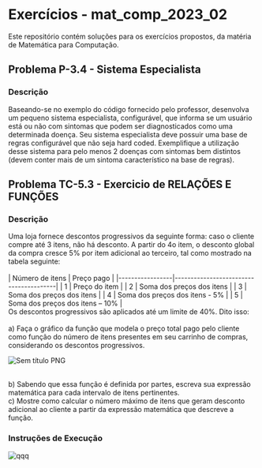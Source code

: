 # Exercícios - mat_comp_2023_02

Este repositório contém soluções para os exercícios propostos, da matéria de Matemática para Computação.

## Problema P-3.4 - Sistema Especialista

### Descrição
Baseando-se no exemplo do código fornecido pelo professor, desenvolva um pequeno
sistema especialista, configurável, que informa se um usuário está ou não com sintomas que
podem ser diagnosticados como uma determinada doença. Seu sistema especialista deve
possuir uma base de regras configurável que não seja hard coded. Exemplifique a utilização
desse sistema para pelo menos 2 doenças com sintomas bem distintos (devem conter mais de
um sintoma característico na base de regras). 

## Problema TC-5.3 - Exercicio de RELAÇÕES E FUNÇÕES

### Descrição
Uma loja fornece descontos progressivos da seguinte forma: caso o cliente compre até
3 itens, não há desconto. A partir do 4o item, o desconto global da compra cresce 5% por item
adicional ao terceiro, tal como mostrado na tabela seguinte:  
<br>
| Número de itens | Preço pago                             |
|-----------------|----------------------------------------|
| 1               | Preço do item                          |
| 2               | Soma dos preços dos itens              |
| 3               | Soma dos preços dos itens              |
| 4               | Soma dos preços dos itens - 5%         |
| 5               | Soma dos preços dos itens – 10%        |
<br>
Os descontos progressivos são aplicados até um limite de 40%. Dito isso:  
<br>
a) Faça o gráfico da função que modela o preço total pago pelo cliente como função do
número de itens presentes em seu carrinho de compras, considerando os descontos
progressivos.  <br>

![Sem título PNG](https://github.com/Claudia-Nunes/mat_comp_2023_02/assets/104475381/35cf7dd8-6b73-4d85-8569-e61e5e99b237)


<br>
b) Sabendo que essa função é definida por partes, escreva sua expressão matemática
para cada intervalo de itens pertinentes.  
<br>
c) Mostre como calcular o número máximo de itens que geram desconto adicional ao
cliente a partir da expressão matemática que descreve a função.   
<br>


### Instruções de Execução
![qqq](https://github.com/Claudia-Nunes/ed_2023_02/assets/104475381/50508656-b253-4a0e-a9ce-ff215d1c941f)

